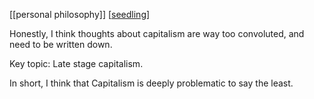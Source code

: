 ---
---

[[personal philosophy]]
[[seedling]]

Honestly, I think thoughts about capitalism are way too convoluted, and need to be written down.

Key topic: Late stage capitalism.


In short, I think that Capitalism is deeply problematic to say the least.

[//begin]: # "Autogenerated link references for markdown compatibility"
[seedling]: seedling "seedling"
[//end]: # "Autogenerated link references"